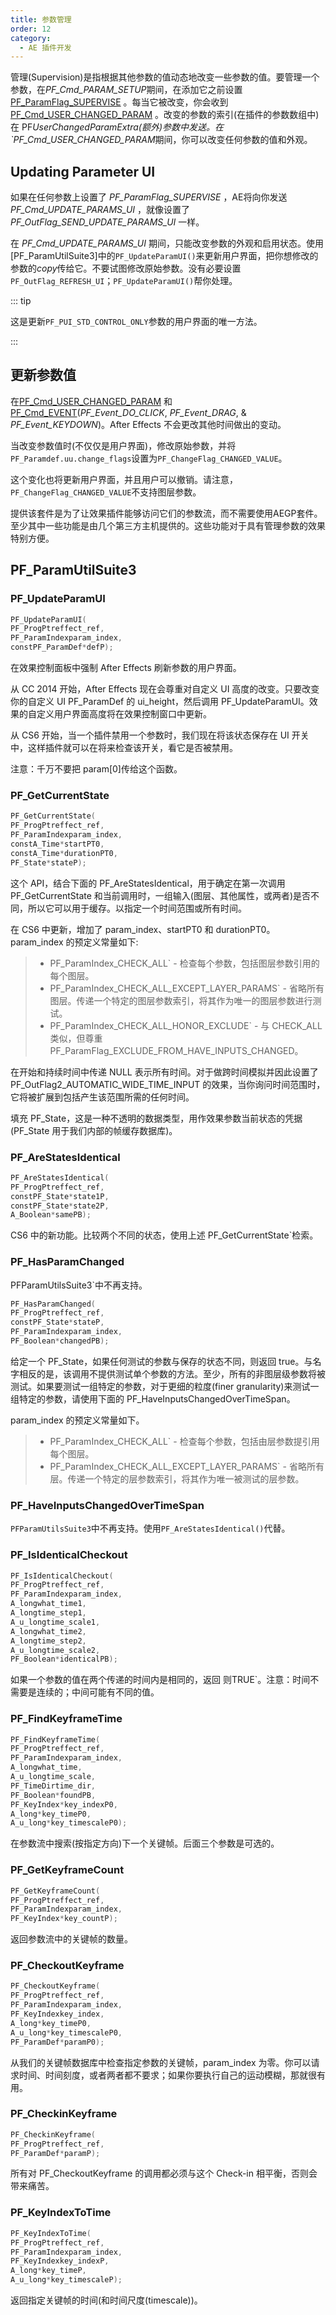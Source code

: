 ```yaml
---
title: 参数管理
order: 12
category:
  - AE 插件开发
---
```


管理(Supervision)是指根据其他参数的值动态地改变一些参数的值。要管理一个参数，在*PF_Cmd_PARAM_SETUP*期间，在添加它之前设置[PF_ParamFlag_SUPERVISE](../effect-basics/PF_ParamDef.html) 。每当它被改变，你会收到[PF_Cmd_USER_CHANGED_PARAM](../effect-basics/command-selectors.html) 。改变的参数的索引(在插件的参数数组中)在 PF*UserChangedParamExtra(额外)参数中发送。在 `PF_Cmd_USER_CHANGED_PARAM*期间，你可以改变任何参数的值和外观。

## Updating Parameter UI

如果在任何参数上设置了 *PF_ParamFlag_SUPERVISE* ，AE将向你发送 *PF_Cmd_UPDATE_PARAMS_UI* ，就像设置了 *PF_OutFlag_SEND_UPDATE_PARAMS_UI* 一样。

在 *PF_Cmd_UPDATE_PARAMS_UI* 期间，只能改变参数的外观和启用状态。使用[PF_ParamUtilSuite3]中的`PF_UpdateParamUI()`来更新用户界面，把你想修改的参数的*copy*传给它。不要试图修改原始参数。没有必要设置`PF_OutFlag_REFRESH_UI`；`PF_UpdateParamUI()`帮你处理。

::: tip

这是更新`PF_PUI_STD_CONTROL_ONLY`参数的用户界面的唯一方法。

:::

## 更新参数值

在[PF_Cmd_USER_CHANGED_PARAM](../effect-basics/command-selectors.html) 和[PF_Cmd_EVENT](../effect-basics/command-selectors.html)(*PF_Event_DO_CLICK*, *PF_Event_DRAG*, & *PF_Event_KEYDOWN*)。After Effects 不会更改其他时间做出的变动。

当改变参数值时(不仅仅是用户界面)，修改原始参数，并将`PF_Paramdef.uu.change_flags`设置为`PF_ChangeFlag_CHANGED_VALUE`。

这个变化也将更新用户界面，并且用户可以撤销。请注意，`PF_ChangeFlag_CHANGED_VALUE`不支持图层参数。

提供该套件是为了让效果插件能够访问它们的参数流，而不需要使用AEGP套件。至少其中一些功能是由几个第三方主机提供的。这些功能对于具有管理参数的效果特别方便。

## PF_ParamUtilSuite3

### PF_UpdateParamUI

```cpp
PF_UpdateParamUI(
PF_ProgPtreffect_ref,
PF_ParamIndexparam_index,
constPF_ParamDef*defP);
```

在效果控制面板中强制 After Effects 刷新参数的用户界面。

从 CC 2014 开始，After Effects 现在会尊重对自定义 UI 高度的改变。只要改变你的自定义 UI PF_ParamDef 的 ui_height，然后调用 PF_UpdateParamUI。效果的自定义用户界面高度将在效果控制窗口中更新。

从 CS6 开始，当一个插件禁用一个参数时，我们现在将该状态保存在 UI 开关中，这样插件就可以在将来检查该开关，看它是否被禁用。

注意：千万不要把 param[0]传给这个函数。

### PF_GetCurrentState

```cpp
PF_GetCurrentState(
PF_ProgPtreffect_ref,
PF_ParamIndexparam_index,
constA_Time*startPT0,
constA_Time*durationPT0,
PF_State*stateP);
```

这个 API，结合下面的 PF_AreStatesIdentical，用于确定在第一次调用 PF_GetCurrentState 和当前调用时，一组输入(图层、其他属性，或两者)是否不同，所以它可以用于缓存。以指定一个时间范围或所有时间。

在 CS6 中更新，增加了 param_index、startPT0 和 durationPT0。param_index 的预定义常量如下:

> - PF_ParamIndex_CHECK_ALL` - 检查每个参数，包括图层参数引用的每个图层。
> - PF_ParamIndex_CHECK_ALL_EXCEPT_LAYER_PARAMS` - 省略所有图层。传递一个特定的图层参数索引，将其作为唯一的图层参数进行测试。
> - PF_ParamIndex_CHECK_ALL_HONOR_EXCLUDE` - 与 CHECK_ALL 类似，但尊重 PF_ParamFlag_EXCLUDE_FROM_HAVE_INPUTS_CHANGED。

在开始和持续时间中传递 NULL 表示所有时间。对于做跨时间模拟并因此设置了 PF_OutFlag2_AUTOMATIC_WIDE_TIME_INPUT 的效果，当你询问时间范围时，它将被扩展到包括产生该范围所需的任何时间。

填充 PF_State，这是一种不透明的数据类型，用作效果参数当前状态的凭据(PF_State 用于我们内部的帧缓存数据库)。

### PF_AreStatesIdentical

```cpp
PF_AreStatesIdentical(
PF_ProgPtreffect_ref,
constPF_State*state1P,
constPF_State*state2P,
A_Boolean*samePB);
```

CS6 中的新功能。比较两个不同的状态，使用上述 PF_GetCurrentState`检索。

### PF_HasParamChanged

PFParamUtilsSuite3`中不再支持。

```cpp
PF_HasParamChanged(
PF_ProgPtreffect_ref,
constPF_State*stateP,
PF_ParamIndexparam_index,
PF_Boolean*changedPB);
```

给定一个 PF_State，如果任何测试的参数与保存的状态不同，则返回 true。与名字相反的是，该调用不提供测试单个参数的方法。至少，所有的非图层级参数将被测试。如果要测试一组特定的参数，对于更细的粒度(finer granularity)来测试一组特定的参数，请使用下面的 PF_HaveInputsChangedOverTimeSpan。

param_index 的预定义常量如下。

> - PF_ParamIndex_CHECK_ALL` - 检查每个参数，包括由层参数提引用每个图层。
> - PF_ParamIndex_CHECK_ALL_EXCEPT_LAYER_PARAMS` - 省略所有层。传递一个特定的层参数索引，将其作为唯一被测试的层参数。

### PF_HaveInputsChangedOverTimeSpan

`PFParamUtilsSuite3`中不再支持。使用`PF_AreStatesIdentical()`代替。

### PF_IsIdenticalCheckout

```cpp
PF_IsIdenticalCheckout(
PF_ProgPtreffect_ref,
PF_ParamIndexparam_index,
A_longwhat_time1,
A_longtime_step1,
A_u_longtime_scale1,
A_longwhat_time2,
A_longtime_step2,
A_u_longtime_scale2,
PF_Boolean*identicalPB);
```

如果一个参数的值在两个传递的时间内是相同的，返回 则TRUE`。注意：时间不需要是连续的；中间可能有不同的值。

### PF_FindKeyframeTime

```cpp
PF_FindKeyframeTime(
PF_ProgPtreffect_ref,
PF_ParamIndexparam_index,
A_longwhat_time,
A_u_longtime_scale,
PF_TimeDirtime_dir,
PF_Boolean*foundPB,
PF_KeyIndex*key_indexP0,
A_long*key_timeP0,
A_u_long*key_timescaleP0);
```

在参数流中搜索(按指定方向)下一个关键帧。后面三个参数是可选的。

### PF_GetKeyframeCount

```cpp
PF_GetKeyframeCount(
PF_ProgPtreffect_ref,
PF_ParamIndexparam_index,
PF_KeyIndex*key_countP);
```

返回参数流中的关键帧的数量。

### PF_CheckoutKeyframe

```cpp
PF_CheckoutKeyframe(
PF_ProgPtreffect_ref,
PF_ParamIndexparam_index,
PF_KeyIndexkey_index,
A_long*key_timeP0,
A_u_long*key_timescaleP0,
PF_ParamDef*paramP0);
```

从我们的关键帧数据库中检查指定参数的关键帧，param_index 为零。你可以请求时间、时间刻度，或者两者都不要求；如果你要执行自己的运动模糊，那就很有用。

### PF_CheckinKeyframe

```cpp
PF_CheckinKeyframe(
PF_ProgPtreffect_ref,
PF_ParamDef*paramP);
```

所有对 PF_CheckoutKeyframe 的调用都必须与这个 Check-in 相平衡，否则会带来痛苦。

### PF_KeyIndexToTime

```cpp
PF_KeyIndexToTime(
PF_ProgPtreffect_ref,
PF_ParamIndexparam_index,
PF_KeyIndexkey_indexP,
A_long*key_timeP,
A_u_long*key_timescaleP);
```

返回指定关键帧的时间(和时间尺度(timescale))。
